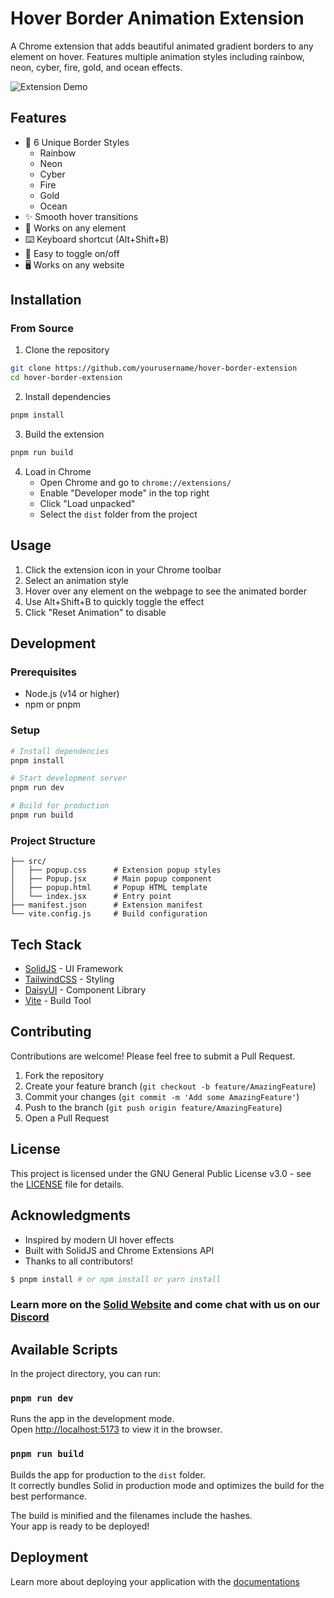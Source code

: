 # Hover Border Animation Extension

A Chrome extension that adds beautiful animated gradient borders to any element on hover. Features multiple animation styles including rainbow, neon, cyber, fire, gold, and ocean effects.

![Extension Demo](demo.gif)

## Features

- 🎨 6 Unique Border Styles
  - Rainbow
  - Neon
  - Cyber
  - Fire
  - Gold
  - Ocean
- ✨ Smooth hover transitions
- 🎯 Works on any element
- ⌨️ Keyboard shortcut (Alt+Shift+B)
- 🔄 Easy to toggle on/off
- 🖥️ Works on any website

## Installation

### From Source
1. Clone the repository
```bash
git clone https://github.com/yourusername/hover-border-extension
cd hover-border-extension
```

2. Install dependencies
```bash
pnpm install
```

3. Build the extension
```bash
pnpm run build
```

4. Load in Chrome
   - Open Chrome and go to `chrome://extensions/`
   - Enable "Developer mode" in the top right
   - Click "Load unpacked"
   - Select the `dist` folder from the project

## Usage

1. Click the extension icon in your Chrome toolbar
2. Select an animation style
3. Hover over any element on the webpage to see the animated border
4. Use Alt+Shift+B to quickly toggle the effect
5. Click "Reset Animation" to disable

## Development

### Prerequisites
- Node.js (v14 or higher)
- npm or pnpm

### Setup
```bash
# Install dependencies
pnpm install

# Start development server
pnpm run dev

# Build for production
pnpm run build
```

### Project Structure
```
├── src/
│   ├── popup.css      # Extension popup styles
│   ├── Popup.jsx      # Main popup component
│   ├── popup.html     # Popup HTML template
│   └── index.jsx      # Entry point
├── manifest.json      # Extension manifest
└── vite.config.js     # Build configuration
```

## Tech Stack

- [SolidJS](https://solidjs.com) - UI Framework
- [TailwindCSS](https://tailwindcss.com) - Styling
- [DaisyUI](https://daisyui.com) - Component Library
- [Vite](https://vitejs.dev) - Build Tool

## Contributing

Contributions are welcome! Please feel free to submit a Pull Request.

1. Fork the repository
2. Create your feature branch (`git checkout -b feature/AmazingFeature`)
3. Commit your changes (`git commit -m 'Add some AmazingFeature'`)
4. Push to the branch (`git push origin feature/AmazingFeature`)
5. Open a Pull Request

## License

This project is licensed under the GNU General Public License v3.0 - see the [LICENSE](LICENSE) file for details.

## Acknowledgments

- Inspired by modern UI hover effects
- Built with SolidJS and Chrome Extensions API
- Thanks to all contributors!

```bash
$ pnpm install # or npm install or yarn install
```

### Learn more on the [Solid Website](https://solidjs.com) and come chat with us on our [Discord](https://discord.com/invite/solidjs)

## Available Scripts

In the project directory, you can run:

### `pnpm run dev`

Runs the app in the development mode.<br>
Open [http://localhost:5173](http://localhost:5173) to view it in the browser.

### `pnpm run build`

Builds the app for production to the `dist` folder.<br>
It correctly bundles Solid in production mode and optimizes the build for the best performance.

The build is minified and the filenames include the hashes.<br>
Your app is ready to be deployed!

## Deployment

Learn more about deploying your application with the [documentations](https://vite.dev/guide/static-deploy.html)
